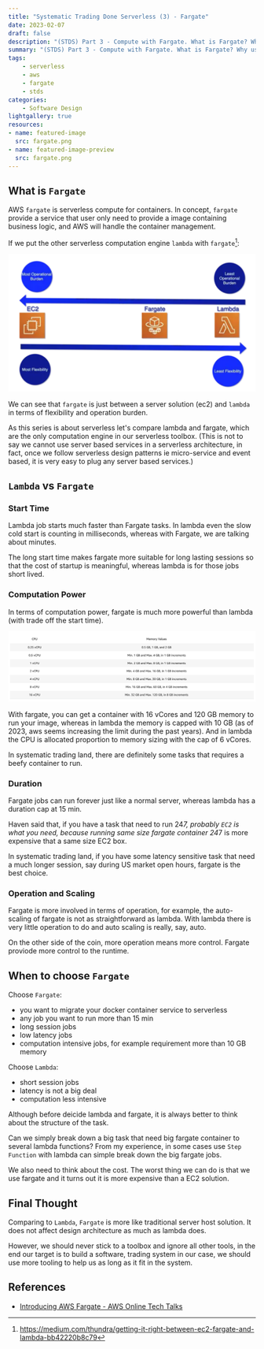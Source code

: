 ```yaml
---
title: "Systematic Trading Done Serverless (3) - Fargate"
date: 2023-02-07
draft: false
description: "(STDS) Part 3 - Compute with Fargate. What is Fargate? Why using Fargate? Compare with Lambda?"
summary: "(STDS) Part 3 - Compute with Fargate. What is Fargate? Why using Fargate? Compare with Lambda?"
tags: 
    - serverless
    - aws
    - fargate
    - stds
categories: 
    - Software Design
lightgallery: true
resources:
- name: featured-image
  src: fargate.png
- name: featured-image-preview
  src: fargate.png
---
```


## What is `Fargate`

AWS `fargate` is serverless compute for containers. In concept, `fargate`
provide a service that user only need to provide a image containing business
logic, and AWS will handle the container management. 

If we put the other serverless computation engine `lambda` with `fargate`[^1]:

![20230206211222](https://raw.githubusercontent.com/wangzhe3224/pic_repo/master/images/20230206211222.png
"EC2 vs Lambda vs Fargate")

We can see that `fargate` is just between a server solution (ec2) and `lambda`
in terms of flexibility and operation burden.

As this series is about serverless let's compare lambda and fargate, which are
the only computation engine in our serverless toolbox. (This is not to say we
cannot use server based services in a serverless architecture, in fact, once we
follow serverless design patterns ie micro-service and event based, it is very
easy to plug any server based services.)

## `Lambda` vs `Fargate`

### Start Time

Lambda job starts much faster than Fargate tasks. In lambda even the slow cold
start is counting in milliseconds, whereas with Fargate, we are talking about
minutes.

The long start time makes fargate more suitable for long lasting sessions so
that the cost of startup is meaningful, whereas lambda is for those jobs short
lived.

### Computation Power

In terms of computation power, fargate is much more powerful than lambda (with
trade off the start time).

![20230206234224](https://raw.githubusercontent.com/wangzhe3224/pic_repo/master/images/20230206234224.png
'Fargate Configs')

With fargate, you can get a container with 16 vCores and 120 GB memory to run
your image, whereas in lambda the memory is capped with 10 GB (as of 2023, aws
seems increasing the limit during the past years). And in lambda the CPU is
allocated proportion to memory sizing with the cap of 6 vCores.

In systematic trading land, there are definitely some tasks that requires a
beefy container to run.

### Duration

Fargate jobs can run forever just like a normal server, whereas lambda has a
duration cap at 15 min.

Haven said that, if you have a task that need to run 24*7, probably `EC2` is
what you need, because running same size fargate container 24*7 is more
expensive that a same size EC2 box.

In systematic trading land, if you have some latency sensitive task that need a
much longer session, say during US market open hours, fargate is the best
choice.

### Operation and Scaling

Fargate is more involved in terms of operation, for example, the auto-scaling of
fargate is not as straightforward as lambda. With lambda there is very little
operation to do and auto scaling is really, say, auto.

On the other side of the coin, more operation means more control. Fargate
proviode more control to the runtime.

## When to choose `Fargate`

Choose `Fargate`:

- you want to migrate your docker container service to serverless
- any job you want to run more than 15 min
- long session jobs
- low latency jobs
- computation intensive jobs, for example requirement more than 10 GB memory

Choose `Lambda`:

- short session jobs
- latency is not a big deal
- computation less intensive

Although before deicide lambda and fargate, it is always better to think about
the structure of the task.

Can we simply break down a big task that need big fargate container to several
lambda functions? From my experience, in some cases use `Step Function` with
lambda can simple break down the big fargate jobs.

We also need to think about the cost. The worst thing we can do is that we use
fargate and it turns out it is more expensive than a EC2 solution.

## Final Thought

Comparing to `Lambda`, `Fargate` is more like traditional server host solution.
It does not affect design architecture as much as lambda does.

However, we should never stick to a toolbox and ignore all other tools, in the end
our target is to build a software, trading system in our case, we should use
more tooling to help us as long as it fit in the system.

## References

- [Introducing AWS Fargate - AWS Online Tech
  Talks](https://www.youtube.com/watch?v=wrZvlJlcZio&t=66s)

[^1]: https://medium.com/thundra/getting-it-right-between-ec2-fargate-and-lambda-bb42220b8c79